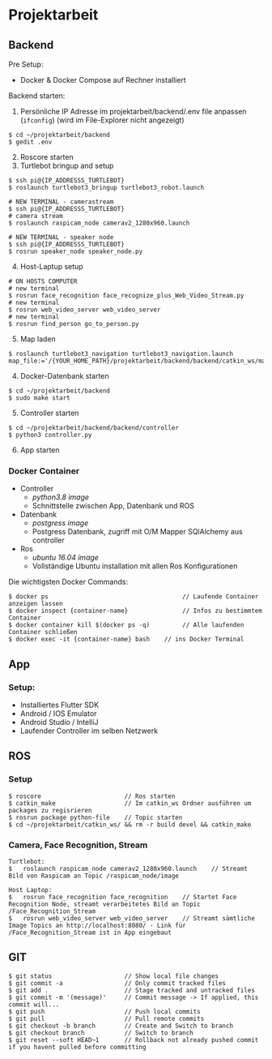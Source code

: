 # Projektarbeit

## Backend

Pre Setup:
  - Docker & Docker Compose auf Rechner installiert

Backend starten:
  1. Persönliche IP Adresse im projektarbeit/backend/.env file anpassen (`ifconfig`) (wird im File-Explorer nicht angezeigt)
  
  	$ cd ~/projektarbeit/backend
	$ gedit .env
  	
  2. Roscore starten
  3. Turtlebot bringup and setup
  
  	$ ssh pi@{IP_ADDRESSS_TURTLEBOT}
	$ roslaunch turtlebot3_bringup turtlebot3_robot.launch
	
	# NEW TERMINAL - camerastream
	$ ssh pi@{IP_ADDRESSS_TURTLEBOT}
	# camera stream
	$ roslaunch raspicam_node camerav2_1280x960.launch
	
	# NEW TERMINAL - speaker node
	$ ssh pi@{IP_ADDRESSS_TURTLEBOT}
	$ rosrun speaker_node speaker_node.py
	
  4. Host-Laptup setup
  
	# ON HOSTS COMPUTER
	# new terminal
	$ rosrun face_recognition face_recognize_plus_Web_Video_Stream.py
	# new terminal
	$ rosrun web_video_server web_video_server
	# new terminal
	$ rosrun find_person go_to_person.py
	
  5. Map laden
  	
	$ roslaunch turtlebot3_navigation turtlebot3_navigation.launch map_file:='/{YOUR_HOME_PATH}/projektarbeit/backend/backend/catkin_ws/maps/basti_wohnung.yaml' 
  
  4. Docker-Datenbank starten

	$ cd ~/projektarbeit/backend
	$ sudo make start
	
  5. Controller starten
  
	$ cd ~/projektarbeit/backend/backend/controller
	$ python3 controller.py
	
  6. App starten
  


### Docker Container

- Controller
    - _python3.8 image_
    - Schnittstelle zwischen App, Datenbank und ROS
- Datenbank
    - _postgress image_
    - Postgress Datenbank, zugriff mit O/M Mapper SQlAlchemy aus controller
- Ros  
    - _ubuntu 16.04 image_ 
    - Vollständige Ubuntu installation mit allen Ros Konfigurationen


Die wichtigsten Docker Commands:

    $ docker ps                                     // Laufende Container anzeigen lassen
    $ docker inspect {container-name}               // Infos zu bestimmtem Container
    $ docker container kill $(docker ps -q)         // Alle laufenden Container schließen
    $ docker exec -it {container-name} bash    // ins Docker Terminal

## App

### Setup:

- Installiertes Flutter SDK
- Android / IOS Emulator
- Android Studio / IntelliJ
- Laufender Controller im selben Netzwerk


## ROS

### Setup

    $ roscore                       // Ros starten
    $ catkin_make                   // Im catkin_ws Ordner ausführen um packages zu regisrieren
    $ rosrun package python-file    // Topic starten
    $ cd ~/projektarbeit/catkin_ws/ && rm -r build devel && catkin_make


### Camera, Face Recognition, Stream

    Turtlebot:
    $	roslaunch raspicam_node camerav2_1280x960.launch	// Streamt Bild von Raspicam an Topic /raspicam_node/image

    Host Laptop:
    $	rosrun face_recognition face_recognition	// Startet Face Recognition Node, streamt verarbeitetes Bild an Topic /Face_Recognition_Stream 
    $	rosrun web_video_server web_video_server  	// Streamt sämtliche Image Topics an http://localhost:8080/ - Link für /Face_Recognition_Stream ist in App eingebaut

	


## GIT

    $ git status                    // Show local file changes
    $ git commit -a                 // Only commit tracked files
    $ git add .                     // Stage tracked and untracked files
    $ git commit -m '(message)'     // Commit message -> If applied, this commit will...
    $ git push                      // Push local commits
    $ git pull                      // Pull remote commits
    $ git checkout -b branch        // Create and Switch to branch
    $ git checkout branch           // Switch to branch
    $ git reset --soft HEAD~1       // Rollback not already pushed commit if you havent pulled before committing
